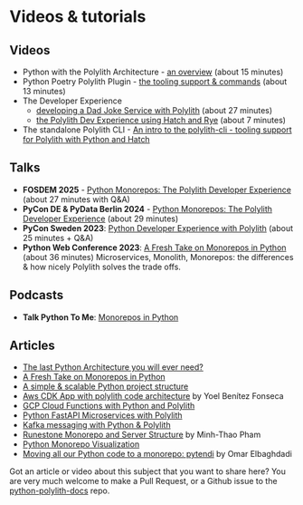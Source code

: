 # Videos & tutorials

## Videos
- Python with the Polylith Architecture - [an overview](https://youtu.be/3w2ffHZb6gc) (about 15 minutes)
- Python Poetry Polylith Plugin - [the tooling support & commands](https://youtu.be/AdKpTP9pjHI) (about 13 minutes)
- The Developer Experience
    - [developing a Dad Joke Service with Polylith](https://youtu.be/oG4OFEer3Tk) (about 27 minutes)
    - [the Polylith Dev Experience using Hatch and Rye](https://youtu.be/BXPQBXuiRwM?si=rQ70ESrY-hRDazBi) (about 7 minutes)
- The standalone Polylith CLI - [An intro to the polylith-cli - tooling support for Polylith with Python and Hatch](https://youtu.be/K__3Uah3by0)

## Talks
- __FOSDEM 2025__ - [Python Monorepos: The Polylith Developer Experience](https://youtu.be/vtJS2O_P0ek?si=9P97dsisqn74V25R) (about 27 minutes with Q&A)
- __PyCon DE & PyData Berlin 2024__ - [Python Monorepos: The Polylith Developer Experience](https://youtu.be/wGWjt9GJLU4?si=1nOpThiwayc4Crvm) (about 29 minutes)
- __PyCon Sweden 2023__: [Python Developer Experience with Polylith](https://youtu.be/_BA1yDHdbbs?si=LgV-5Gh_1UCYzNpY) (about 25 minutes + Q&A)
- __Python Web Conference 2023__: [A Fresh Take on Monorepos in Python](https://youtu.be/HU61vjZPPfQ) (about 36 minutes) Microservices, Monolith, Monorepos: the differences & how nicely Polylith solves the trade offs.

## Podcasts
- __Talk Python To Me__: [Monorepos in Python](https://talkpython.fm/episodes/show/399/monorepos-in-python)

## Articles
- [The last Python Architecture you will ever need?](https://davidvujic.blogspot.com/2022/11/the-last-python-architecture-you-will-ever-need.html)
- [A Fresh Take on Monorepos in Python](https://davidvujic.blogspot.com/2022/02/a-fresh-take-on-monorepos-in-python.html)
- [A simple & scalable Python project structure](https://davidvujic.blogspot.com/2022/08/a-simple-scalable-python-project.html)
- [Aws CDK App with polylith code architecture](https://dev.to/ybenitezf/aws-cdk-app-with-polylith-code-architecture-30e3) by Yoel Benítez Fonseca
- [GCP Cloud Functions with Python and Polylith](https://davidvujic.blogspot.com/2023/07/gcp-cloud-functions-with-python-and-polylith.html)
- [Python FastAPI Microservices with Polylith](https://davidvujic.blogspot.com/2023/07/python-fastapi-microservices-with-polylith.html)
- [Kafka messaging with Python & Polylith](https://davidvujic.blogspot.com/2023/08/kafka-messaging-with-python-and-polylith.html)
- [Runestone Monorepo and Server Structure](https://medium.com/@thaopham03/runestone-monorepo-and-server-structure-0754dbc52f48) by Minh-Thao Pham
- [Python Monorepo Visualization](https://davidvujic.blogspot.com/2024/02/python-monorepo-visualization.html)
- [Moving all our Python code to a monorepo: pytendi](https://attendi.nl/moving-all-our-python-code-to-a-monorepo-pytendi/) by Omar Elbaghdadi

Got an article or video about this subject that you want to share here? You are very much welcome to make a Pull Request,
or a Github issue to the [python-polylith-docs](https://github.com/DavidVujic/python-polylith-docs) repo.
